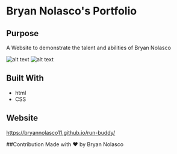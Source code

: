 # Bryan Nolasco's Portfolio

## Purpose
A Website to demonstrate the talent and abilities of Bryan Nolasco

![alt text](/assets/images/Screenshot1.png)
![alt text](/assets/images/Screenshot2.png)

## Built With
* html
* CSS

## Website
https://bryannolasco11.github.io/run-buddy/


##Contribution
Made with ❤️ by Bryan Nolasco
